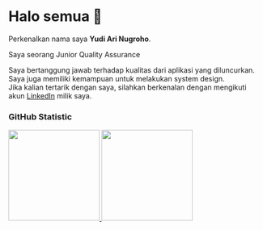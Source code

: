# Halo semua 👋

Perkenalkan nama saya **Yudi Ari Nugroho**.<br>

Saya seorang Junior Quality Assurance<br>

Saya bertanggung jawab terhadap kualitas dari aplikasi yang diluncurkan.<br>
Saya juga memiliki kemampuan untuk melakukan system design.<br>
Jika kalian tertarik dengan saya, silahkan berkenalan dengan mengikuti akun [LinkedIn](
https://www.linkedin.com/in/yudi-ari-nugroho-439727178) milik saya.<br>

### GitHub Statistic
<p align="left">
<a href="https://github.com/sambalmatah">
  <img height="180em" src="https://github-readme-stats-eight-theta.vercel.app/api?username=sambalmatah&show_icons=true&theme=algolia&include_all_commits=true&count_private=true"/>
  <img height="180em" src="https://github-readme-stats-eight-theta.vercel.app/api/top-langs/?username=sambalmatah&layout=compact&layout=compact&theme=algolia"/>
  
</a>
</p>
  
